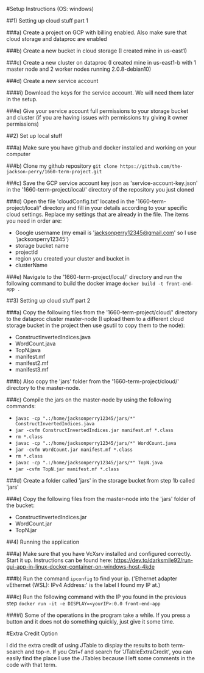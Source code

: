 #Setup Instructions (OS: windows)

##1) Setting up cloud stuff part 1

###a) Create a project on GCP with billing enabled. Also make sure that cloud storage and dataproc are enabled

###b) Create a new bucket in cloud storage (I created mine in us-east1)

###c) Create a new cluster on dataproc (I created mine in us-east1-b with 1 master node and 2 worker nodes running 2.0.8-debian10)

###d) Create a new service account

####i) Download the keys for the service account. We will need them later in the setup.

###e) Give your service account full permissions to your storage bucket and cluster (if you are having issues with permissions try giving it owner permissions)


##2) Set up local stuff

###a) Make sure you have github and docker installed and working on your computer

###b) Clone my github repository ```git clone https://github.com/the-jackson-perry/1660-term-project.git```

###c) Save the GCP service account key json as 'service-account-key.json' in the '1660-term-project/local/' directory of the repository you just cloned

###d) Open the file 'cloudConfig.txt' located in the '1660-term-project/local/' directory and fill in your details according to your specific cloud settings. Replace my settings that are already in the file. The items you need in order are:
- Google username (my email is 'jacksonperry12345@gmail.com' so I use 'jacksonperry12345')
- storage bucket name
- projectId
- region you created your cluster and bucket in
- clusterName

###e) Navigate to the '1660-term-project/local/' directory and run the following command to build the docker image ```docker build -t front-end-app .```


##3) Setting up cloud stuff part 2

###a) Copy the following files from the '1660-term-project/cloud/' directory to the dataproc cluster master-node (I upload them to a different cloud storage bucket in the project then use gsutil to copy them to the node):
- ConstructInvertedIndices.java
- WordCount.java
- TopN.java
- manifest.mf
- manifest2.mf
- manifest3.mf

###b) Also copy the 'jars' folder from the '1660-term-project/cloud/' directory to the master-node.

###c) Compile the jars on the master-node by using the following commands:
- ```javac -cp ".:/home/jacksonperry12345/jars/*" ConstructInvertedIndices.java```
- ```jar -cvfm ConstructInvertedIndices.jar manifest.mf *.class```
- ```rm *.class```
- ```javac -cp ".:/home/jacksonperry12345/jars/*" WordCount.java```
- ```jar -cvfm WordCount.jar manifest.mf *.class```
- ```rm *.class```
- ```javac -cp ".:/home/jacksonperry12345/jars/*" TopN.java```
- ```jar -cvfm TopN.jar manifest.mf *.class```

###d) Create a folder called 'jars' in the storage bucket from step 1b called 'jars'

###e) Copy the following files from the master-node into the 'jars' folder of the bucket:
- ConstructInvertedIndices.jar
- WordCount.jar
- TopN.jar


##4) Running the application

###a) Make sure that you have VcXsrv installed and configured correctly. Start it up. Instructions  can be found here: https://dev.to/darksmile92/run-gui-app-in-linux-docker-container-on-windows-host-4kde

###b) Run the command ```ipconfig``` to find your ip. ('Ethernet adapter vEthernet (WSL): IPv4 Address:' is the label I found my IP at.)

###c) Run the following command with the IP you found in the previous step ```docker run -it -e DISPLAY=<yourIP>:0.0 front-end-app```

####i) Some of the operations in the program take a while. If you press a button and it does not do something quickly, just give it some time.

#Extra Credit Option

I did the extra credit of using JTable to display the results to both term-search and top-n. If you Ctrl+f and search for 'JTableExtraCredit', you can easily find the place I use the JTables because I left some comments in the code with that term.
